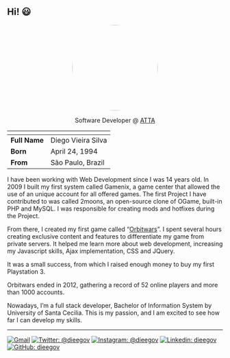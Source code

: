 ## Hi! :smiley:

<div align="center">
  
<img src="https://i.imgur.com/nHYc6jJ.jpg" width="200" style="border-radius: 50%;" />

Software Developer @ [ATTA](https://atta.com.vc)
</div>

| <!-- -->      | <!-- -->            | 
|-------------  |-------------        |
| **Full Name** |  Diego Vieira Silva |
| **Born**      |  April 24, 1994     |
| **From**      |  São Paulo, Brazil  |

  I have been working with Web Development since I was 14 years old. In 2009 I built my first system called Gamenix, a game center that allowed the use of an unique account for all offered games. The first Project I have contributed to was called 2moons, an open-source clone of OGame, built-in PHP and MySQL. I was responsible for creating mods and hotfixes during the Project. 

  
  From there, I created my first game called “[Orbitwars](https://www.baixaki.com/download/orbitwars.htm)”. I spent several hours creating exclusive content and features to differentiate my game from private servers. It helped me learn more about web development, increasing my Javascript skills, Ajax implementation, CSS and JQuery.

  It was a small success, from which I raised enough money to buy my first Playstation 3.
  
  Orbitwars ended in 2012, gathering a record of 52 online players and more than 1000 accounts. 
  
  Nowadays, I’m a full stack developer, Bachelor of Information System by University of Santa Cecilia. This is my passion, and I am excited to see how far I can develop my skills.

___

[![Gmail](https://img.shields.io/badge/Email-grey?logo=gmail&style=flat-square&url=http%3A%2F%2Fmailto%3Adieegov7%40gmail.com)](mailto:dieegov@gmail.com)
[![Twitter: @dieegov](https://img.shields.io/badge/-@dieegov-grey?style=flat-square&logo=twitter)](https://twitter.com/dieegov)
[![Instagram: @dieegov](https://img.shields.io/badge/-@dieegov-grey?style=flat-square&logo=instagram)](https://instagram.com/dieegov)
[![Linkedin: dieegov](https://img.shields.io/badge/-Diego%20Vieira-grey?style=flat-square&logo=linkedin&logoColor=white&link=https://www.linkedin.com/in/dieegov/)](https://www.linkedin.com/in/dieegov/)
[![GitHub: dieegov](https://img.shields.io/github/followers/dieegov?label=follow&style=flat-square&logo=github)](https://github.com/dieegov)
